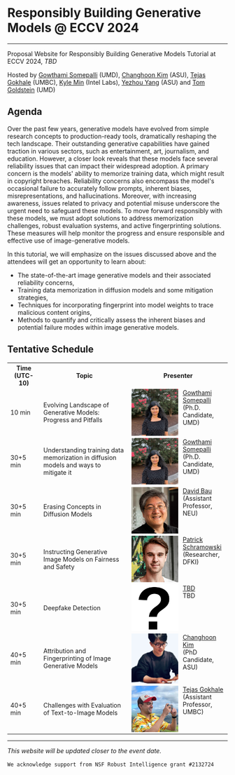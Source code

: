 # Responsibly Building Generative Models @ ECCV 2024
---
Proposal Website for Responsibly Building Generative Models Tutorial at ECCV 2024, *TBD* 

Hosted by [Gowthami Somepalli](https://somepago.github.io/) (UMD), [Changhoon Kim](https://www.changhoonkim.com/) (ASU), [Tejas Gokhale](https://www.tejasgokhale.com/) (UMBC), [Kyle Min](https://sites.google.com/view/kylemin) (Intel Labs), [Yezhou Yang](https://yezhouyang.engineering.asu.edu/) (ASU) and [Tom Goldstein](https://www.cs.umd.edu/~tomg/) (UMD)

## Agenda
Over the past few years, generative models have evolved from simple research concepts to production-ready tools, dramatically reshaping the tech landscape. Their outstanding generative capabilities have gained traction in various sectors, such as entertainment, art, journalism, and education. However, a closer look reveals that these models face several reliability issues that can impact their widespread adoption. A primary concern is the models' ability to memorize training data, which might result in copyright breaches. Reliability concerns also encompass the model's occasional failure to accurately follow prompts, inherent biases, misrepresentations, and hallucinations. Moreover, with increasing awareness, issues related to privacy and potential misuse underscore the urgent need to safeguard these models. To move forward responsibly with these models, we must adopt solutions to address memorization challenges, robust evaluation systems, and active fingerprinting solutions. These measures will help monitor the progress and ensure responsible and effective use of image-generative models.

In this tutorial, we will emphasize on the issues discussed above and the attendees will get an opportunity to learn about:
- The state-of-the-art image generative models and their associated reliability concerns,
- Training data memorization in diffusion models and some mitigation strategies,
- Techniques for incorporating fingerprint into model weights to trace malicious content origins,
- Methods to quantify and critically assess the inherent biases and potential failure modes within image generative models.

## Tentative Schedule
<table>
	<tr>
		<th width="15%"> Time (UTC-10) </th>
		<th width="40%"> Topic </th>
		<th> Presenter </th>
	</tr>
	<tr>
		<td> 10 min </td>
		<td> Evolving Landscape of Generative Models: Progress and Pitfalls </td>
		<td valign="center"> 
			<img style="padding-right: 5%; float: left;" src="images/gowthamisomepalli.jpg" width="50%"/>   
			<a href="https://somepago.github.io/">Gowthami Somepalli</a> <br/> (Ph.D. Candidate, UMD)
		</td>
	</tr>
	<tr>
		<td> 30+5 min </td>
		<td> Understanding training data memorization in diffusion models and ways to mitigate it </td>
		<td valign="center"> 
			<img style="padding-right: 5%; float: left;" src="images/gowthamisomepalli.jpg" width="50%"/>   
			<a href="https://somepago.github.io/">Gowthami Somepalli</a> <br/> (Ph.D. Candidate, UMD)
		</td>
	</tr>
	<tr>
		<td> 30+5 min </td>
		<td>  Erasing Concepts in Diffusion Models </td>
		<td valign="center"> 
			<img style="padding-right: 5%; float: left;" src="images/david_bau.jpeg" width="50%"/>   
			<a href="https://baulab.info/">David Bau</a> <br/> (Assistant Professor, NEU)
		</td>
	</tr>
	<tr>
		<td> 30+5 min </td>
		<td> Instructing Generative Image Models on Fairness and Safety </td>
		<td valign="center"> 
			<img style="padding-right: 5%; float: left;" src="images/patrick.jpeg" width="50%">   
			<a href="https://ml-research.github.io/people/pschramowski/">Patrick Schramowski</a> <br/> (Researcher, DFKI)
		</td>
	</tr>
	<tr>
		<td> 30+5 min </td>
		<td> Deepfake Detection </td>
		<td valign="center"> 
			<img style="padding-right: 5%; float: left;" src="images/question.png" width="50%">   
			<a href="https://www.question_TBD.com/">TBD</a> <br/> TBD
		</td>
	</tr>
	<tr>
		<td> 40+5 min </td>
		<td> Attribution and Fingerprinting of Image Generative Models </td>
		<td valign="center"> 
			<img style="padding-right: 5%; float: left;" src="images/changhoonkim.jpg" width="50%">   
			<a href="https://www.changhooonkim.com/">Changhoon Kim</a> <br/> (PhD Candidate, ASU)
		</td>
	</tr>
	<tr>
		<td> 40+5 min </td>
		<td> Challenges with Evaluation of Text-to-Image Models </td>
		<td valign="center"> 
			<img style="padding-right: 5%; float: left;" src="images/tg_hawaii.jpg" width="50%">   
			<a href="https://www.tejasgokhale.com/">Tejas Gokhale</a> <br/> (Assistant Professor, UMBC)
		</td>
	</tr>
</table>



---
*This website will be updated closer to the event date.*


```
We acknowledge support from NSF Robust Intelligence grant #2132724
```
